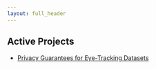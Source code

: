 ```yaml
---
layout: full_header
---
```


## Active Projects

- [Privacy Guarantees for Eye-Tracking Datasets](./project_pages/privacy_datasets)